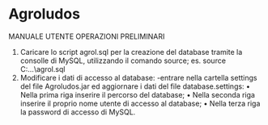 # Agroludos
 


MANUALE UTENTE
OPERAZIONI PRELIMINARI 
1.	Caricare lo script agrol.sql per la creazione del database tramite la consolle di MySQL, utilizzando il comando source;
es. source C:\...\agrol.sql
2.	Modificare i dati di accesso al database:
-entrare nella cartella settings del file Agroludos.jar  ed aggiornare i dati del file  database.settings:
•	Nella prima riga inserire il percorso del database;
•	Nella seconda riga inserire il proprio nome utente di accesso al database;
•	Nella terza riga la password di accesso di MySQL.

